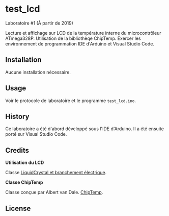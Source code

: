 # test_lcd

Laboratoire #1 (À partir de 2019)

Lecture et affichage sur LCD de la température interne du microcontrôleur ATmega328P. Utilisation de la bibliothèqe ChipTemp. Exercer les environnement de programmation IDE d'Arduino et Visual Studio Code.

## Installation

Aucune installation nécessaire. 

## Usage

Voir le protocole de laboratoire et le programme `test_lcd.ino`.

## History

Ce laboratoire a été d'abord développé sous l'IDE d'Arduino. Il a été ensuite porté sur Visual Studio Code.

## Credits

**Utilisation du LCD**

Classe [LiquidCrystal et branchement électrique](https://www.arduino.cc/en/Reference/LiquidCrystal). 

**Classe ChipTemp**

Classe conçue par Albert van Dale. [ChipTemp](https://www.avdweb.nl/arduino/measurement/temperature-measurement).

## License


